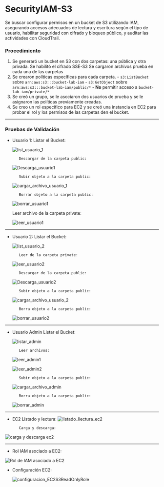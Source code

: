 # SecurityIAM-S3
Se buscar configurar permisos en un bucket de S3 utilizando IAM, asegurando accesos adecuados de lectura y escritura según el tipo de usuario, habilitar seguridad con cifrado y bloqueo público, y auditar las actividades con CloudTrail.

### Procedimiento

1. Se generaró un bucket en S3 con dos carpetas: una pública y otra privada.
           Se habilitó el cifrado SSE-S3
		   Se cargaron archivos prueba en cada una de las carpetas
2.  Se crearon políticas específicas para cada carpeta.
		- `s3:ListBucket` sobre `arn:aws:s3:::bucket-lab-iam`
		- `s3:GetObject` sobre `arn:aws:s3:::bucket-lab-iam/public/*`
		- **No** permitir acceso a `bucket-lab-iam/private/*`
3.  Se creó un grupo, se le asociaron dos usuarios de prueba y se le asignaron las políticas previamente creadas.
4.  Se creo un rol específico para EC2 y se creó una instancia en EC2 para probar el rol y los permisos de las carpetas den el bucket.

------------

### Pruebas de Validación

- Usuario 1:
		Listar el Bucket:

    ![list_usuario_1](https://github.com/user-attachments/assets/21badb2e-faef-4269-9961-7a3fccc3a258)

		 Descargar de la carpeta public:

    ![Descarga_usuario1](https://github.com/user-attachments/assets/b6808f6a-7a9a-489d-ae31-f3d25907d66e)

		 Subir objeto a la carpeta public:

    ![cargar_archivo_usuario_1](https://github.com/user-attachments/assets/28a1c591-0179-4a8d-9fce-c47974c8d7e1)

		 Borrar objeto a la carpeta public:

    ![borrar_usuario1](https://github.com/user-attachments/assets/7f33df9c-e119-4ed2-8e01-092cfe820a2b)

     Leer archivo de la carpeta private:

    ![leer_usuario1](https://github.com/user-attachments/assets/da2caf4c-3a65-4427-b39f-e8076d9427ad)

------------

- Usuario 2:
		Listar el Bucket:

    ![list_usuario_2](https://github.com/user-attachments/assets/3b801809-6b72-47eb-9e92-79716ec78603)
  
		 Leer de la carpeta private:

    ![leer_usuario2](https://github.com/user-attachments/assets/48d5bb0a-b590-4759-baca-3214cdd62e1d)

		 Descargar de la carpeta public:
  
    ![Descarga_usuario2](https://github.com/user-attachments/assets/d62abaec-baa3-48d7-9768-4e178b71c386)

		 Subir objeto a la carpeta public:

    ![cargar_archivo_usuario_2](https://github.com/user-attachments/assets/e772fde3-bed8-4e4f-bcc7-4ab2dd019649)

		 Borra objeto a la carpeta public:

    ![borrar_usuario2](https://github.com/user-attachments/assets/ff867eab-6dae-43ad-af24-56b68f75b0e2)

------------


- Usuario Admin
		Listar el Bucket:

    ![listar_admin](https://github.com/user-attachments/assets/e9aff651-14d2-4392-99e7-12a9e34258a7)

		 Leer archivos:

  ![leer_admin1](https://github.com/user-attachments/assets/b046798d-f8d5-497b-bb58-65ca00941432)

  ![leer_admin2](https://github.com/user-attachments/assets/1e8bc300-ce6d-4bb4-9abe-e63f6415cb36)

		 Subir objeto a la carpeta public:

  ![cargar_archivo_admin](https://github.com/user-attachments/assets/4815c689-c452-48ce-9ec8-6f76c49f57e3)

		 Borra objeto a la carpeta public:

  ![borrar_admin](https://github.com/user-attachments/assets/39d4f729-d080-4e65-8459-2c2b4781df18)

------------

- EC2
		Listado y lectura:
  ![listado_liectura_ec2](https://github.com/user-attachments/assets/ad27d4f6-ade3-4c41-bac1-82d8a6be745e)

		 Carga y descarga:
![carga y descarga ec2](https://github.com/user-attachments/assets/b46d5537-22b4-4b4f-b5a7-056d8c6d23d6)
  
------------
- Rol IAM asociado a EC2:

![Rol de IAM asociado a EC2](https://github.com/user-attachments/assets/60dd75bf-d608-4c92-acc9-11194242dca2)
  
- Configuración EC2:

  ![configuracion_EC2S3ReadOnlyRole](https://github.com/user-attachments/assets/e8682f02-03b8-4bb5-81c4-ec5fc5010791)


